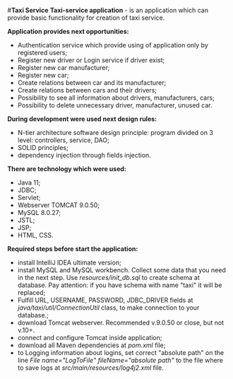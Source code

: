  #**Taxi Service**
**Taxi-service application** - is an application which can provide basic functionality for creation of taxi service.

**Application provides next opportunities:**
- Authentication service which provide using of application only by registered users;
- Register new driver or Login service if driver exist;
- Register new car manufacturer;
- Register new car;
- Create relations between car and its manufacturer;
- Create relations between cars and their drivers;
- Possibility to see all information about drivers, manufacturers, cars;
- Possibility to delete unnecessary driver, manufacturer, unused car.

**During development were used next design rules:**
- N-tier architecture software design principle: program divided on 3 level: controllers, service, DAO;
- SOLID principles;
- dependency injection through fields injection.

**There are technology which were used:**
- Java 11;
- JDBC;
- Servlet;
- Webserver TOMCAT 9.0.50;
- MySQL 8.0.27;
- JSTL;
- JSP;
- HTML, CSS.

**Required steps before start the application:**
- install IntelliJ IDEA ultimate version;
- install MySQL and MySQL workbench. Collect some data that you need in the next step. Use _resources/init_db.sql_ to create schema at database. Pay attention: if you have schema with name "taxi" it will be replaced; 
- Fulfill URL, USERNAME, PASSWORD, JDBC_DRIVER fields at _java/taxi/util/ConnectionUtil_ class, to make connection to your database.;
- download Tomcat webserver. Recommended v.9.0.50 or close, but not v.10+.
- connect and configure Tomcat inside application;
- download all Maven dependencies at _pom.xml_ file;
- to Logging information about logins, set correct "absolute path" on the line _File name="LogToFile" fileName="absolute path"_ to the file where to save logs at _src/main/resources/log4j2.xml_ file.
